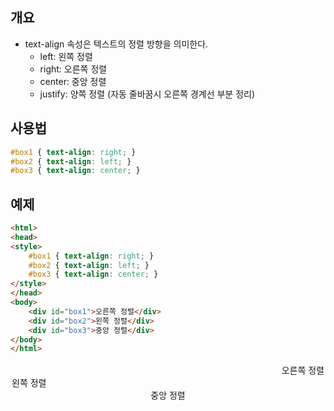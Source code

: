 ## 개요
* text-align 속성은 텍스트의 정렬 방향을 의미한다.
  * left: 왼쪽 정렬
  * right: 오른쪽 정렬
  * center: 중앙 정렬
  * justify: 양쪽 정렬 (자동 줄바꿈시 오른쪽 경계선 부분 정리)

## 사용법
```css
#box1 { text-align: right; }
#box2 { text-align: left; }
#box3 { text-align: center; }
```

## 예제
```html
<html>
<head>
<style>
	#box1 { text-align: right; }
	#box2 { text-align: left; }
	#box3 { text-align: center; }
</style>
</head>
<body>
	<div id="box1">오른쪽 정렬</div>
	<div id="box2">왼쪽 정렬</div>
	<div id="box3">중앙 정렬</div>
</body>
</html>
```
<html>
<head>
<style>
	#box1 { text-align: right; }
	#box2 { text-align: left; }
	#box3 { text-align: center; }
    div.res { border: 2px solid white; }
</style>
</head>
<body>
    <div class="res">
	    <div id="box1">오른쪽 정렬</div>
	    <div id="box2">왼쪽 정렬</div>
	    <div id="box3">중앙 정렬</div>
    </div>
</body>
</html>